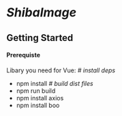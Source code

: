 # _ShibaImage_
## Getting Started
#### Prerequiste
Libary you need for Vue:
_# install deps_
* npm install
_# build dist files_
* npm run build
* npm install axios
* npm install boo

